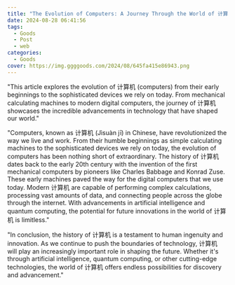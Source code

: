 ```yaml
---
title: "The Evolution of Computers: A Journey Through the World of 计算机"
date: 2024-08-28 06:41:56
tags:
  - Goods
  - Post
  - web
categories:
  - Goods
cover: https://img.ggggoods.com/2024/08/645fa415e86943.png
---
```


"This article explores the evolution of 计算机 (computers) from their early beginnings to the sophisticated devices we rely on today. From mechanical calculating machines to modern digital computers, the journey of 计算机 showcases the incredible advancements in technology that have shaped our world."

"Computers, known as 计算机 (Jìsuàn jī) in Chinese, have revolutionized the way we live and work. From their humble beginnings as simple calculating machines to the sophisticated devices we rely on today, the evolution of computers has been nothing short of extraordinary. The history of 计算机 dates back to the early 20th century with the invention of the first mechanical computers by pioneers like Charles Babbage and Konrad Zuse. These early machines paved the way for the digital computers that we use today. Modern 计算机 are capable of performing complex calculations, processing vast amounts of data, and connecting people across the globe through the internet. With advancements in artificial intelligence and quantum computing, the potential for future innovations in the world of 计算机 is limitless."

"In conclusion, the history of 计算机 is a testament to human ingenuity and innovation. As we continue to push the boundaries of technology, 计算机 will play an increasingly important role in shaping the future. Whether it's through artificial intelligence, quantum computing, or other cutting-edge technologies, the world of 计算机 offers endless possibilities for discovery and advancement."
